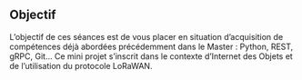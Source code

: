 ## Objectif
L’objectif de ces séances est de vous placer en situation d’acquisition de compétences déjà
abordées précédemment dans le Master : Python, REST, gRPC, Git... Ce mini projet s’inscrit dans
le contexte d’Internet des Objets et de l’utilisation du protocole LoRaWAN.
